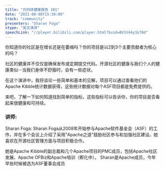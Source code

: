 ```yaml
---
title: "共同体健康报告 101"
date: "2021-08-08T15:30:00" 
track: "community"
presenters: "Sharan Foga"
stype: "英文演讲"
speechLink: "//player.bilibili.com/player.html?bvid=BV1V44y1k78d"
---
```

你知道你的社区是在增长还是在萎缩吗？你的项目是以2到3个主要贡献者为核心的吗？
 

 社区的健康并不仅仅是确保发布或定期提交代码。开源社区的健康与我们个人的健康类似--当我们身体不舒服时，会有一些症状。
 

 在这个演讲中，我将谈论一些简单和基本的见解，项目可以通过查看他们的Apache Kibble统计数据获得，这些统计数据对每个ASF项目都是免费提供的。
 

 来吧，了解一下如何知道找到简单的指标，这些指标可以告诉你，你的项目是否看起来很健康和可持续。
 ### 讲师: 
 Sharan Foga: Sharan Foga从2008年开始参与Apache软件基金会（ASF）的工作，并在多个会议上介绍了采用"Apache之道"鼓励社区参与和加强社区建设。她喜欢在开源社区管理方面与项目积极合作。

她是Apache Kibble的副总裁和几个Apache项目的PMC成员，包括Apache社区发展、Apache OFBiz和Apache培训（孵化中）。
Sharan是Apache成员，今年早些时候被选为ASF董事会成员